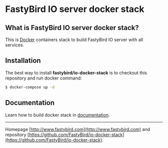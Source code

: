 # FastyBird IO server docker stack

## What is FastyBird IO server docker stack?

This is [Docker](https://www.docker.com/) containers stack to build FastyBird IO server with all services.

## Installation

The best way to install **fastybird/io-docker-stack** is to checkout this repository and run docker command:

```sh
$ docker-compose up -d
```

## Documentation

Learn how to build docker stack in [documentation](https://github.com/FastyBird/io-docker-stack/blob/master/docs/en/index.md).

***
Homepage [http://www.fastybird.com](http://www.fastybird.com) and repository [https://github.com/FastyBird/io-docker-stack](https://github.com/FastyBird/io-docker-stack).
